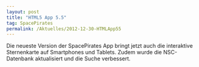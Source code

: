 ```yaml
---
layout: post
title: "HTML5 App 5.5"
tag: SpacePirates
permalink: /Aktuelles/2012-12-30-HTMLApp55
---
```


Die neueste Version der SpacePirates App bringt jetzt auch die interaktive Sternenkarte auf Smartphones und Tablets. Zudem wurde die NSC-Datenbank aktualisiert und die Suche verbessert.
